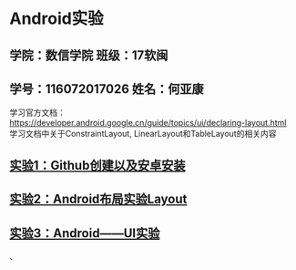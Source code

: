# Android实验

## 学院：数信学院                     班级：17软闽

## 学号：116072017026          姓名：何亚康    

学习官方文档：
https://developer.android.google.cn/guide/topics/ui/declaring-layout.html
 学习文档中关于ConstraintLayout, LinearLayout和TableLayout的相关内容  

## [实验1：Github创建以及安卓安装](./Lab1_Hello/README.md)

## [实验2：Android布局实验Layout](./Lab2_Layout/README.md)

## [实验3：Android——UI实验](./Lab3_UI/README.md)

、

